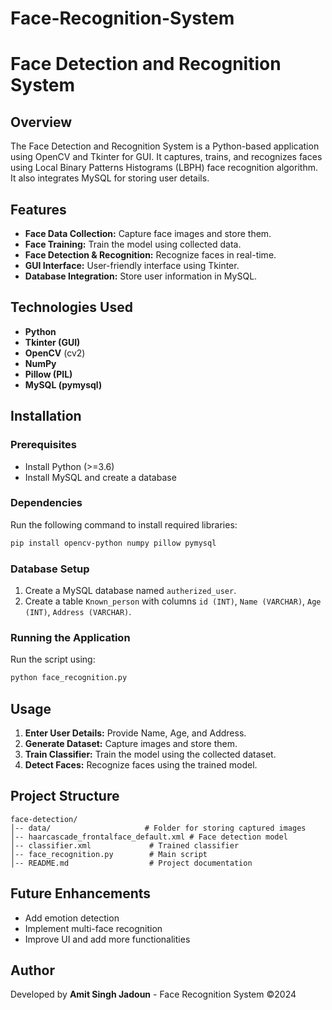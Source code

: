 # Face-Recognition-System
# Face Detection and Recognition System

## Overview
The Face Detection and Recognition System is a Python-based application using OpenCV and Tkinter for GUI. It captures, trains, and recognizes faces using Local Binary Patterns Histograms (LBPH) face recognition algorithm. It also integrates MySQL for storing user details.

## Features
- **Face Data Collection:** Capture face images and store them.
- **Face Training:** Train the model using collected data.
- **Face Detection & Recognition:** Recognize faces in real-time.
- **GUI Interface:** User-friendly interface using Tkinter.
- **Database Integration:** Store user information in MySQL.

## Technologies Used
- **Python**
- **Tkinter (GUI)**
- **OpenCV** (cv2)
- **NumPy**
- **Pillow (PIL)**
- **MySQL (pymysql)**

## Installation

### Prerequisites
- Install Python (>=3.6)
- Install MySQL and create a database

### Dependencies
Run the following command to install required libraries:
```sh
pip install opencv-python numpy pillow pymysql
```

### Database Setup
1. Create a MySQL database named `autherized_user`.
2. Create a table `Known_person` with columns `id (INT)`, `Name (VARCHAR)`, `Age (INT)`, `Address (VARCHAR)`.

### Running the Application
Run the script using:
```sh
python face_recognition.py
```

## Usage
1. **Enter User Details:** Provide Name, Age, and Address.
2. **Generate Dataset:** Capture images and store them.
3. **Train Classifier:** Train the model using the collected dataset.
4. **Detect Faces:** Recognize faces using the trained model.

## Project Structure
```
face-detection/
│-- data/                     # Folder for storing captured images
│-- haarcascade_frontalface_default.xml # Face detection model
│-- classifier.xml             # Trained classifier
│-- face_recognition.py        # Main script
│-- README.md                  # Project documentation
```

## Future Enhancements
- Add emotion detection
- Implement multi-face recognition
- Improve UI and add more functionalities

## Author
Developed by **Amit Singh Jadoun** - Face Recognition System ©2024

